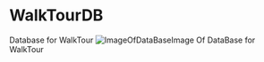 # WalkTourDB
Database for WalkTour
![ImageOfDataBase](https://github.com/LucasGuerega/WalkTourDB/blob/main/Image_DataBase.jpg)Image Of DataBase for WalkTour
